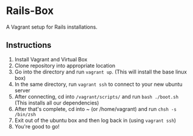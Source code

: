 # Rails-Box

A Vagrant setup for Rails installations.

## Instructions

1. Install Vagrant and Virtual Box
2. Clone repository into appropriate location
3. Go into the directory and run `vagrant up`. (This will install the base linux box)
4. In the same directory, run `vagrant ssh` to connect to your new ubuntu server
5. After connecting, cd into `/vagrant/scripts/` and run `bash ./boot.sh` (This installs all our dependencies)
6. After that's complete, cd into ~ (or /home/vagrant) and run `chsh -s /bin/zsh`
7. Exit out of the ubuntu box and then log back in (using `vagrant ssh`)
8. You're good to go!
